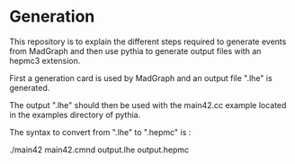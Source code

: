 # Generation
This repository is to explain the different steps required to generate events from MadGraph and then use pythia to generate output files with an hepmc3 extension.

First a generation card is used by MadGraph and an output file ".lhe" is generated.

The output ".lhe" should then be used with the main42.cc example located in the examples directory of pythia.

The syntax to convert from ".lhe" to ".hepmc" is :

./main42 main42.cmnd output.lhe output.hepmc
